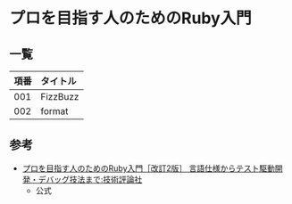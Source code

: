 # プロを目指す人のためのRuby入門

## 一覧

| 項番 | タイトル |
| :--- | :------- |
| 001  | FizzBuzz |
| 002  | format   |

## 参考

- [プロを目指す人のためのRuby入門［改訂2版］ 言語仕様からテスト駆動開発・デバッグ技法まで:技術評論社](https://gihyo.jp/book/2021/978-4-297-12437-3)
    - 公式